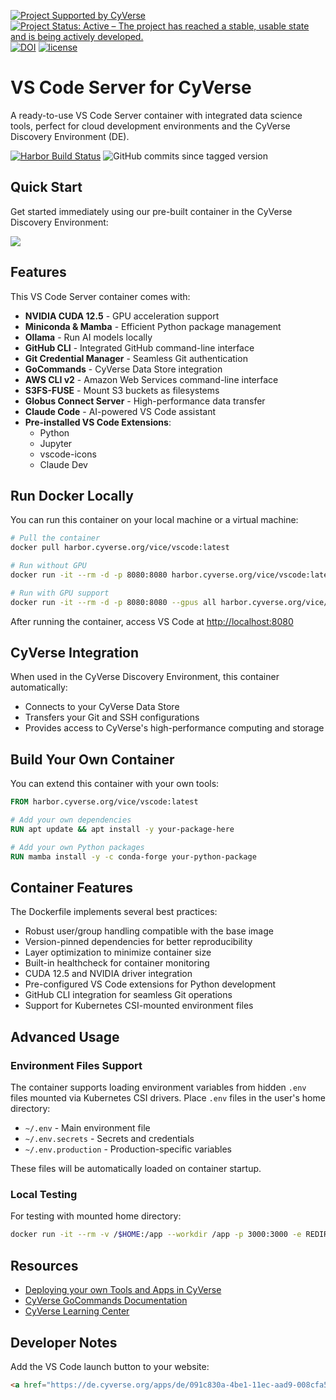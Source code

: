[![Project Supported by CyVerse](https://img.shields.io/badge/Supported%20by-CyVerse-blue.svg)](https://learning.cyverse.org/projects/vice/en/latest/) [![Project Status: Active – The project has reached a stable, usable state and is being actively developed.](https://www.repostatus.org/badges/latest/active.svg)](https://www.repostatus.org/#active) [![DOI](https://zenodo.org/badge/DOI/10.5281/zenodo.3246932.svg)](https://doi.org/10.5281/zenodo.3246932) [![license](https://img.shields.io/badge/license-MIT-yellow.svg)](https://opensource.org/licenses/MIT)

# VS Code Server for CyVerse

A ready-to-use VS Code Server container with integrated data science tools, perfect for cloud development environments and the CyVerse Discovery Environment (DE).

[![Harbor Build Status](https://github.com/cyverse-vice/vscode/actions/workflows/harbor.yml/badge.svg)](https://github.com/cyverse-vice/vscode/actions) ![GitHub commits since tagged version](https://img.shields.io/github/commits-since/cyverse-vice/vscode/latest/main?style=flat-square)

## Quick Start

Get started immediately using our pre-built container in the CyVerse Discovery Environment:

<a href="https://de.cyverse.org/apps/de/091c830a-4be1-11ec-aad9-008cfa5ae621/launch" target="_blank"><img src="https://img.shields.io/badge/VS%20Code-latest-6C33AF?style=plastic&logo=visualstudiocode"></a>

## Features

This VS Code Server container comes with:

- **NVIDIA CUDA 12.5** - GPU acceleration support
- **Miniconda & Mamba** - Efficient Python package management
- **Ollama** - Run AI models locally
- **GitHub CLI** - Integrated GitHub command-line interface
- **Git Credential Manager** - Seamless Git authentication
- **GoCommands** - CyVerse Data Store integration
- **AWS CLI v2** - Amazon Web Services command-line interface
- **S3FS-FUSE** - Mount S3 buckets as filesystems
- **Globus Connect Server** - High-performance data transfer
- **Claude Code** - AI-powered VS Code assistant
- **Pre-installed VS Code Extensions**:
  - Python
  - Jupyter
  - vscode-icons
  - Claude Dev

## Run Docker Locally

You can run this container on your local machine or a virtual machine:

```bash
# Pull the container
docker pull harbor.cyverse.org/vice/vscode:latest

# Run without GPU
docker run -it --rm -d -p 8080:8080 harbor.cyverse.org/vice/vscode:latest

# Run with GPU support
docker run -it --rm -d -p 8080:8080 --gpus all harbor.cyverse.org/vice/vscode:latest
```

After running the container, access VS Code at [http://localhost:8080](http://localhost:8080)

## CyVerse Integration

When used in the CyVerse Discovery Environment, this container automatically:

- Connects to your CyVerse Data Store
- Transfers your Git and SSH configurations
- Provides access to CyVerse's high-performance computing and storage

## Build Your Own Container

You can extend this container with your own tools:

```dockerfile
FROM harbor.cyverse.org/vice/vscode:latest

# Add your own dependencies
RUN apt update && apt install -y your-package-here

# Add your own Python packages
RUN mamba install -y -c conda-forge your-python-package
```

## Container Features

The Dockerfile implements several best practices:

- Robust user/group handling compatible with the base image
- Version-pinned dependencies for better reproducibility
- Layer optimization to minimize container size
- Built-in healthcheck for container monitoring
- CUDA 12.5 and NVIDIA driver integration
- Pre-configured VS Code extensions for Python development
- GitHub CLI integration for seamless Git operations
- Support for Kubernetes CSI-mounted environment files

## Advanced Usage

### Environment Files Support

The container supports loading environment variables from hidden `.env` files mounted via Kubernetes CSI drivers. Place `.env` files in the user's home directory:

- `~/.env` - Main environment file
- `~/.env.secrets` - Secrets and credentials
- `~/.env.production` - Production-specific variables

These files will be automatically loaded on container startup.

### Local Testing

For testing with mounted home directory:

```bash
docker run -it --rm -v /$HOME:/app --workdir /app -p 3000:3000 -e REDIRECT_URL=http://localhost:3000 harbor.cyverse.org/vice/vscode:latest
```

## Resources

- [Deploying your own Tools and Apps in CyVerse](https://learning.cyverse.org/vice/about/)
- [CyVerse GoCommands Documentation](https://learning.cyverse.org/ds/gocommands/)
- [CyVerse Learning Center](https://learning.cyverse.org/)

## Developer Notes

Add the VS Code launch button to your website:

```html
<a href="https://de.cyverse.org/apps/de/091c830a-4be1-11ec-aad9-008cfa5ae621/launch" target="_blank"><img src="https://img.shields.io/badge/VS%20Code-latest-6C33AF?style=plastic&logo=visualstudiocode"></a>
